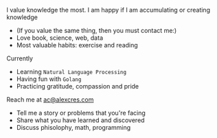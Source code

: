 I value knowledge the most. I am happy if I am accumulating or creating knowledge
- (If you value the same thing, then you must contact me:)
- Love book, science, web, data
- Most valuable habits: exercise and reading

Currently
- Learning `Natural Language Processing`
- Having fun with `Golang`
- Practicing gratitude, compassion and pride

Reach me at ac@alexcres.com
- Tell me a story or problems that you're facing
- Share what you have learned and discovered
- Discuss phisolophy, math, programming

<!--
**alexcres/alexcres** is a ✨ _special_ ✨ repository because its `README.md` (this file) appears on your GitHub profile.

Here are some ideas to get you started:

- 🔭 I’m currently working on ...
- 🌱 I’m currently learning ...
- 👯 I’m looking to collaborate on ...
- 🤔 I’m looking for help with ...
- 💬 Ask me about ...
- 📫 How to reach me: ...
- ⚡ Fun fact: ...
-->
